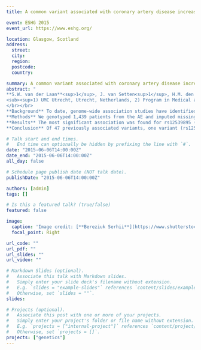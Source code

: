 ```yaml
---
title: A common variant associated with coronary artery disease increases atheroma size within atherosclerotic plaques of patients with carotid stenosis

event: ESHG 2015
event_url: https://www.eshg.org/

location: Glasgow, Scotland
address:
  street: 
  city: 
  region: 
  postcode: 
  country: 

summary: A common variant associated with coronary artery disease increases atheroma size within atherosclerotic plaques of patients with carotid stenosis.
abstract: "
**S.W. van der Laan**<sup>1</sup>, J. van Setten<sup>1</sup>, H.M. den Ruijter<sup>1</sup>, F.W. Asselbergs<sup>1</sup>, P.I.W. de Bakker<sup>2</sup>, G. Pasterkamp<sup>1</sup></br>
<sub><sup>1) UMC Utrecht, Utrecht, Netherlands, 2) Program in Medical and Population Genetics, Broad Institute, Cambridge (MA), United States of America.</sub></sup>
</br></br>
**Background** To date, genome-wide association studies have identified 2 susceptibility loci for large artery ischemic stroke and 45 loci for coronary artery disease (CAD). We investigated whether these SNPs affected atherosclerotic plaque characteristics in the [Athero-Express Biobank Study (AE)](http://www.atheroexpress.nl) of patients with clinically significant carotid stenosis, from whom plaque specimens have been histologically analyzed.</br></br>
**Methods** We genotyped 1,439 patients from the AE and imputed missing genotypes using HapMap. We tested the 47 SNPs for association to macrophages numbers, smooth muscle cells (SMCs) numbers, neovascularization, intraplaque hemorrhage (IPH), atheroma size, calcification, and collagen content, using linear or logistic regression, correcting for age, sex, year of surgery, array type, and 10 principal components. We considered a significant association at p < 1.5x10<sup>-4</sup> after Bonferroni correction for the number of variants and phenotypes tested.</br></br>
**Results** The most significant association was found for rs12539895 (coded allele frequency = 0.75, odds ratio = 1.59 per C allele, p = 9.0x10<sup>-6</sup>) with percentage of atheroma. This direction of effect was such that the same allele increases atheroma size and CAD risk. Other variants were nominally significantly associated with macrophages (rs17609940, p = 0.0457), SMCs (rs11203042, p = 0.0478), IPH (rs11203042, p = 0.0020), and atheroma (rs2023938, p = 0.0331; rs445925, p =0.0082), all with effect directions consistent with their reported effect on CAD.</br></br>
**Conclusion** Of 47 previously associated variants, one variant (rs12539895) was significantly associated with atheroma size in patients with carotid atherosclerosis. Further research is warranted to better understand underlying mechanisms."

# Talk start and end times.
#   End time can optionally be hidden by prefixing the line with `#`.
date: "2015-06-06T14:00:00Z"
date_end: "2015-06-06T14:00:00Z"
all_day: false

# Schedule page publish date (NOT talk date).
publishDate: "2015-06-06T14:00:00Z"

authors: [admin]
tags: []

# Is this a featured talk? (true/false)
featured: false

image:
  caption: 'Image credit: [**Bereziuk Serhii**](https://www.shutterstock.com/g/bereziuk%20serhii)'
  focal_point: Right

url_code: ""
url_pdf: ""
url_slides: ""
url_video: ""

# Markdown Slides (optional).
#   Associate this talk with Markdown slides.
#   Simply enter your slide deck's filename without extension.
#   E.g. `slides = "example-slides"` references `content/slides/example-slides.md`.
#   Otherwise, set `slides = ""`.
slides:

# Projects (optional).
#   Associate this post with one or more of your projects.
#   Simply enter your project's folder or file name without extension.
#   E.g. `projects = ["internal-project"]` references `content/project/deep-learning/index.md`.
#   Otherwise, set `projects = []`.
projects: ["genetics"]
---
```


